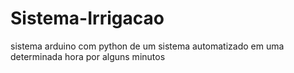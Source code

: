 # Sistema-Irrigacao
sistema arduino com python de um sistema automatizado em uma determinada hora por alguns minutos

